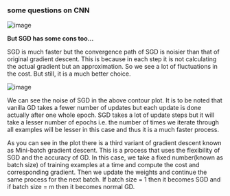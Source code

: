 ### __some questions on CNN__


![image](https://user-images.githubusercontent.com/51910127/132727548-abaac1ec-7308-4e7a-840e-bceb72079bbe.png)

__But SGD has some cons too…__

SGD is much faster but the convergence path of SGD is noisier than that of original gradient descent. This is because in each step it is not calculating the actual gradient but an approximation. So we see a lot of fluctuations in the cost. But still, it is a much better choice.

![image](https://user-images.githubusercontent.com/51910127/132750911-7a298c3d-4513-411e-a237-d91dfedc2e2f.png)

We can see the noise of SGD in the above contour plot. It is to be noted that vanilla GD takes a fewer number of updates but each update is done actually after one whole epoch. SGD takes a lot of update steps but it will take a lesser number of epochs i.e. the number of times we iterate through all examples will be lesser in this case and thus it is a much faster process.

As you can see in the plot there is a third variant of gradient descent known as Mini-batch gradient descent. This is a process that uses the flexibility of SGD and the accuracy of GD. In this case, we take a fixed number(known as batch size) of training examples at a time and compute the cost and corresponding gradient. Then we update the weights and continue the same process for the next batch. If batch size = 1 then it becomes SGD and if batch size = m then it becomes normal GD.
